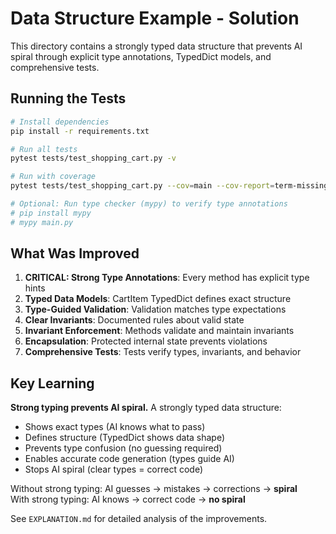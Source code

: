 # Data Structure Example - Solution

This directory contains a strongly typed data structure that prevents AI spiral through explicit type annotations, TypedDict models, and comprehensive tests.

## Running the Tests

```bash
# Install dependencies
pip install -r requirements.txt

# Run all tests
pytest tests/test_shopping_cart.py -v

# Run with coverage
pytest tests/test_shopping_cart.py --cov=main --cov-report=term-missing

# Optional: Run type checker (mypy) to verify type annotations
# pip install mypy
# mypy main.py
```

## What Was Improved

1. **CRITICAL: Strong Type Annotations**: Every method has explicit type hints
2. **Typed Data Models**: CartItem TypedDict defines exact structure
3. **Type-Guided Validation**: Validation matches type expectations
4. **Clear Invariants**: Documented rules about valid state
5. **Invariant Enforcement**: Methods validate and maintain invariants
6. **Encapsulation**: Protected internal state prevents violations
7. **Comprehensive Tests**: Tests verify types, invariants, and behavior

## Key Learning

**Strong typing prevents AI spiral.** A strongly typed data structure:
- Shows exact types (AI knows what to pass)
- Defines structure (TypedDict shows data shape)
- Prevents type confusion (no guessing required)
- Enables accurate code generation (types guide AI)
- Stops AI spiral (clear types = correct code)

Without strong typing: AI guesses → mistakes → corrections → **spiral**  
With strong typing: AI knows → correct code → **no spiral**

See `EXPLANATION.md` for detailed analysis of the improvements.

